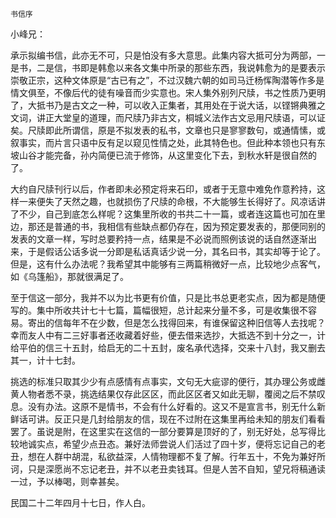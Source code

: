    书信序 

   小峰兄：

   承示拟编书信，此亦无不可，只是怕没有多大意思。此集内容大抵可分为两部，一是书，二是信，书即是韩愈以来各文集中所录的那些东西，我说韩愈为的是要表示崇敬正宗，这种文体原是“古已有之”，不过汉魏六朝的如司马迁杨恽陶潜等作多是情文俱至，不像后代的徒有噪音而少实意也。宋人集外别列尺牍，书之性质乃更明了，大抵书乃是古文之一种，可以收入正集者，其用处在于说大话，以铿锵典雅之文词，讲正大堂皇的道理，而尺牍乃非古文，桐城义法作古文忌用尺牍语，可以证矣。尺牍即此所谓信，原是不拟发表的私书，文章也只是寥寥数句，或通情愫，或叙事实，而片言只语中反有足以窥见性情之处，此其特色也。但此种本领也只有东坡山谷才能完备，孙内简便已流于修饰，从这里变化下去，到秋水轩是很自然的了。

   大约自尺牍刊行以后，作者即未必预定将来石印，或者于无意中难免作意矜持，这样一来便失了天然之趣，也就损伤了尺牍的命根，不大能够生长得好了。风凉话讲了不少，自己到底怎么样呢？这集里所收的书共二十一篇，或者连这篇也可加在里边，那还是普通的书，我相信有些缺点都仍存在，因为预定要发表的，那便同别的发表的文章一样，写时总要矜持一点，结果是不必说而照例该说的话自然逐渐出来，于是假话公话多说一分即是私话真话少说一分，其名曰书，其实却等于论了。但是，这有什么办法呢？我希望其中能够有三两篇稍微好一点，比较地少点客气，如《乌篷船》，那就很满足了。

   至于信这一部分，我并不以为比书更有价值，只是比书总更老实点，因为都是随便写的。集中所收共计七十七篇，篇幅很短，总计起来分量不多，可是收集很不容易。寄出的信每年不在少数，但是怎么找得回来，有谁保留这种旧信等人去找呢？幸而友人中有二三好事者还收藏着好些，便去借来选抄，大抵选不到十分之一，计给平伯的信三十五封，给启无的二十五封，废名承代选择，交来十八封，我又删去其一，计十七封。

   挑选的标准只取其少少有点感情有点事实，文句无大疵谬的便行，其办理公务或雌黄人物者悉不录，挑选结果仅存此区区，而此区区者又如此无聊，覆阅之后不禁叹息。没有办法。这原不是情书，不会有什么好看的。这又不是宣言书，别无什么新鲜话可讲。反正只是几封给朋友的信，现在不过附在这集里再给未知的朋友们看看罢了。虽说是附，在这里实在这信的一部分要算是顶好的了，别无好处，总写得比较地诚实点，希望少点丑态。兼好法师尝说人们活过了四十岁，便将忘记自己的老丑，想在人群中胡混，私欲益深，人情物理都不复了解。行年五十，不免为兼好所诃，只是深愿尚不忘记老丑，并不以老丑卖钱耳。但是人苦不自知，望兄将稿通读一过，予以棒喝，则幸甚矣。

   民国二十二年四月十七日，作人白。

